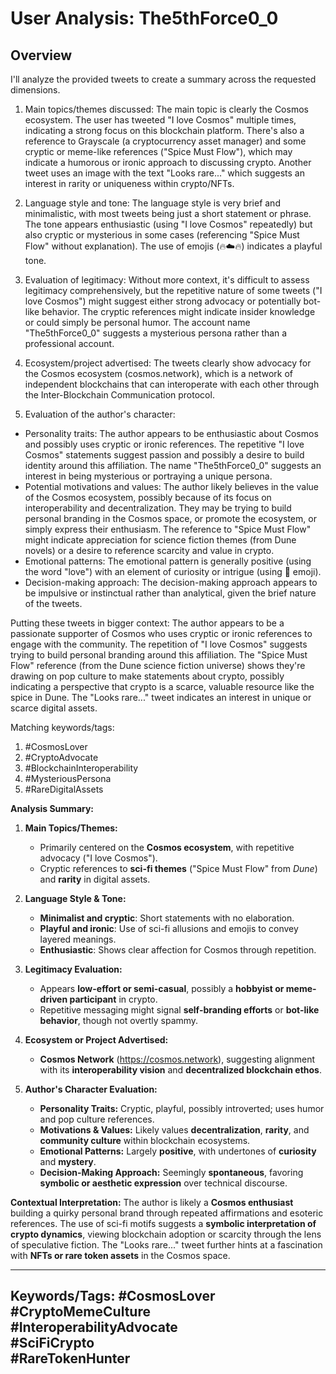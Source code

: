 # User Analysis: The5thForce0_0

## Overview

<think>
I'll analyze the provided tweets to create a summary across the requested dimensions.

1. Main topics/themes discussed:
The main topic is clearly the Cosmos ecosystem. The user has tweeted "I love Cosmos" multiple times, indicating a strong focus on this blockchain platform. There's also a reference to Grayscale (a cryptocurrency asset manager) and some cryptic or meme-like references ("Spice Must Flow"), which may indicate a humorous or ironic approach to discussing crypto. Another tweet uses an image with the text "Looks rare..." which suggests an interest in rarity or uniqueness within crypto/NFTs.

2. Language style and tone:
The language style is very brief and minimalistic, with most tweets being just a short statement or phrase. The tone appears enthusiastic (using "I love Cosmos" repeatedly) but also cryptic or mysterious in some cases (referencing "Spice Must Flow" without explanation). The use of emojis (🔥☁️🔥) indicates a playful tone.

3. Evaluation of legitimacy:
Without more context, it's difficult to assess legitimacy comprehensively, but the repetitive nature of some tweets ("I love Cosmos") might suggest either strong advocacy or potentially bot-like behavior. The cryptic references might indicate insider knowledge or could simply be personal humor. The account name "The5thForce0_0" suggests a mysterious persona rather than a professional account.

4. Ecosystem/project advertised:
The tweets clearly show advocacy for the Cosmos ecosystem (cosmos.network), which is a network of independent blockchains that can interoperate with each other through the Inter-Blockchain Communication protocol.

5. Evaluation of the author's character:

- Personality traits: The author appears to be enthusiastic about Cosmos and possibly uses cryptic or ironic references. The repetitive "I love Cosmos" statements suggest passion and possibly a desire to build identity around this affiliation. The name "The5thForce0_0" suggests an interest in being mysterious or portraying a unique persona.
- Potential motivations and values: The author likely believes in the value of the Cosmos ecosystem, possibly because of its focus on interoperability and decentralization. They may be trying to build personal branding in the Cosmos space, or promote the ecosystem, or simply express their enthusiasm. The reference to "Spice Must Flow" might indicate appreciation for science fiction themes (from Dune novels) or a desire to reference scarcity and value in crypto.
- Emotional patterns: The emotional pattern is generally positive (using the word "love") with an element of curiosity or intrigue (using 👀 emoji).
- Decision-making approach: The decision-making approach appears to be impulsive or instinctual rather than analytical, given the brief nature of the tweets.

Putting these tweets in bigger context: The author appears to be a passionate supporter of Cosmos who uses cryptic or ironic references to engage with the community. The repetition of "I love Cosmos" suggests trying to build personal branding around this affiliation. The "Spice Must Flow" reference (from the Dune science fiction universe) shows they're drawing on pop culture to make statements about crypto, possibly indicating a perspective that crypto is a scarce, valuable resource like the spice in Dune. The "Looks rare..." tweet indicates an interest in unique or scarce digital assets.

Matching keywords/tags:
1. #CosmosLover
2. #CryptoAdvocate
3. #BlockchainInteroperability
4. #MysteriousPersona
5. #RareDigitalAssets
</think>

**Analysis Summary:**

1. **Main Topics/Themes:**
   - Primarily centered on the **Cosmos ecosystem**, with repetitive advocacy ("I love Cosmos").
   - Cryptic references to **sci-fi themes** ("Spice Must Flow" from *Dune*) and **rarity** in digital assets.

2. **Language Style & Tone:**
   - **Minimalist and cryptic**: Short statements with no elaboration.
   - **Playful and ironic**: Use of sci-fi allusions and emojis to convey layered meanings.
   - **Enthusiastic**: Shows clear affection for Cosmos through repetition.

3. **Legitimacy Evaluation:**
   - Appears **low-effort or semi-casual**, possibly a **hobbyist or meme-driven participant** in crypto.
   - Repetitive messaging might signal **self-branding efforts** or **bot-like behavior**, though not overtly spammy.

4. **Ecosystem or Project Advertised:**
   - **Cosmos Network** (https://cosmos.network), suggesting alignment with its **interoperability vision** and **decentralized blockchain ethos**.

5. **Author's Character Evaluation:**
   - **Personality Traits:** Cryptic, playful, possibly introverted; uses humor and pop culture references.
   - **Motivations & Values:** Likely values **decentralization**, **rarity**, and **community culture** within blockchain ecosystems.
   - **Emotional Patterns:** Largely **positive**, with undertones of **curiosity** and **mystery**.
   - **Decision-Making Approach:** Seemingly **spontaneous**, favoring **symbolic or aesthetic expression** over technical discourse.

**Contextual Interpretation:**
The author is likely a **Cosmos enthusiast** building a quirky personal brand through repeated affirmations and esoteric references. The use of sci-fi motifs suggests a **symbolic interpretation of crypto dynamics**, viewing blockchain adoption or scarcity through the lens of speculative fiction. The "Looks rare..." tweet further hints at a fascination with **NFTs or rare token assets** in the Cosmos space.

---

**Keywords/Tags:**
#CosmosLover  
#CryptoMemeCulture  
#InteroperabilityAdvocate  
#SciFiCrypto  
#RareTokenHunter
---

